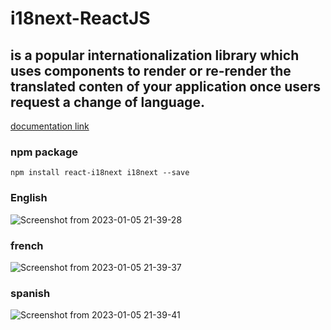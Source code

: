 # i18next-ReactJS
## is a popular internationalization library which uses components to render or re-render **the translated conten** of your application once users request a change of language.
[documentation link](https://react.i18next.com/getting-started)

### npm package
```
npm install react-i18next i18next --save
````

### English
![Screenshot from 2023-01-05 21-39-28](https://user-images.githubusercontent.com/71829413/210859248-86f87caf-bc70-4acc-b30d-15cee6c30822.png)
### french
![Screenshot from 2023-01-05 21-39-37](https://user-images.githubusercontent.com/71829413/210856998-63ac9342-f9b2-4214-ae68-0578fdb08266.png)
### spanish
![Screenshot from 2023-01-05 21-39-41](https://user-images.githubusercontent.com/71829413/210857012-38aa2062-1666-4849-a781-e7e972eecd96.png)
